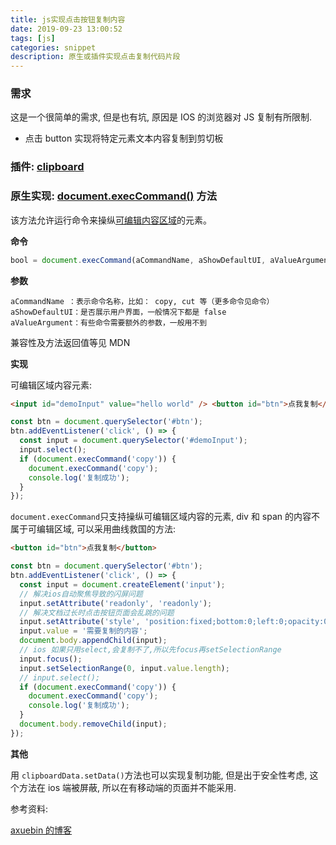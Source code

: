 ```yaml
---
title: js实现点击按钮复制内容
date: 2019-09-23 13:00:52
tags: [js]
categories: snippet
description: 原生或插件实现点击复制代码片段
---
```


### 需求

这是一个很简单的需求, 但是也有坑, 原因是 IOS 的浏览器对 JS 复制有所限制.

- 点击 button 实现将特定元素文本内容复制到剪切板

### 插件: [clipboard](https://clipboardjs.com/)

### 原生实现: [document.execCommand()](https://developer.mozilla.org/zh-CN/docs/Web/API/Document/execCommand) 方法

该方法允许运行命令来操纵[可编辑内容区域](https://developer.mozilla.org/zh-CN/docs/Web/HTML/Global_attributes/contenteditable)的元素。

**命令**

```js
bool = document.execCommand(aCommandName, aShowDefaultUI, aValueArgument);
```

**参数**

```text
aCommandName ：表示命令名称，比如： copy, cut 等（更多命令见命令）
aShowDefaultUI：是否展示用户界面，一般情况下都是 false
aValueArgument：有些命令需要额外的参数，一般用不到
```

兼容性及方法返回值等见 MDN

**实现**

可编辑区域内容元素:

```html
<input id="demoInput" value="hello world" /> <button id="btn">点我复制</button>
```

```js
const btn = document.querySelector('#btn');
btn.addEventListener('click', () => {
  const input = document.querySelector('#demoInput');
  input.select();
  if (document.execCommand('copy')) {
    document.execCommand('copy');
    console.log('复制成功');
  }
});
```

`document.execCommand`只支持操纵可编辑区域内容的元素, div 和 span 的内容不属于可编辑区域, 可以采用曲线救国的方法:

```html
<button id="btn">点我复制</button>
```

```js
const btn = document.querySelector('#btn');
btn.addEventListener('click', () => {
  const input = document.createElement('input');
  // 解决ios自动聚焦导致的闪屏问题
  input.setAttribute('readonly', 'readonly');
  // 解决文档过长时点击按钮页面会乱跳的问题
  input.setAttribute('style', 'position:fixed;bottom:0;left:0;opacity:0;');
  input.value = '需要复制的内容';
  document.body.appendChild(input);
  // ios 如果只用select,会复制不了,所以先focus再setSelectionRange
  input.focus();
  input.setSelectionRange(0, input.value.length);
  // input.select();
  if (document.execCommand('copy')) {
    document.execCommand('copy');
    console.log('复制成功');
  }
  document.body.removeChild(input);
});
```

**其他**

用 `clipboardData.setData()`方法也可以实现复制功能, 但是出于安全性考虑, 这个方法在 ios 端被屏蔽, 所以在有移动端的页面并不能采用.

参考资料:

[axuebin 的博客](https://juejin.im/post/5a94f8eff265da4e9b593c29)
